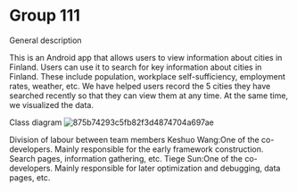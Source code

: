 # Group 111
General description

This is an Android app that allows users to view information about cities in Finland. Users can use it to search for key information about cities in Finland. These include population, workplace self-sufficiency, employment rates, weather, etc. We have helped users record the 5 cities they have searched recently so that they can view them at any time. At the same time, we visualized the data.

Class diagram
![875b74293c5fb82f3d4874704a697ae](https://github.com/TiegeSun/111/assets/167867356/c3212136-5bd2-4981-82cf-33bae6f47163)

Division of labour between team members
Keshuo Wang:One of the co-developers. Mainly responsible for the early framework construction. Search pages, information gathering, etc.
Tiege Sun:One of the co-developers. Mainly responsible for later optimization and debugging, data pages, etc.
